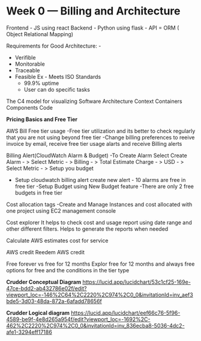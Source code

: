 # Week 0 — Billing and Architecture

Frontend - JS using react
Backend - Python using flask
        - API = ORM ( Object Relational Mapping)

Requirements for Good Architecture: - 
- Verifible 
- Monitorable
- Traceable
- Feasible
Ex - Meets ISO Standards
   - 99.9% uptime
   - User can do specific tasks
   

The C4 model for visualizing Software Architecture
Context 
Containers
Components
Code


**Pricing Basics and Free Tier**

AWS Bill Free tier usage
-Free tier utilization and its better to check regularly that you are not using beyond free tier
-Change billing preferences to reeive invoice by email, receive free tier usage alarts
 and receive Billing alerts

Billing Alert(CloudWatch Alarm & Budget)
-To Create Alarm Select
	Create Alarm - > Select Metric - > Billing - > Total Estimate Charge - > USD - > Select Metric - > Setup you budget
- Setup cloudwatch billing alert
create new alert - 10 alarms are free in free tier
-Setup Budget using New Budget feature
-There are only 2 free budgets in free tier

Cost allocation tags
-Create and Manage Instances and cost allocated with one project using EC2 management console


Cost explorer
It helps to check cost and usage report using date range and other different filters.
Helps to generate the reports when needed

Calculate AWS estimates cost for service 

AWS credit
Reedem AWS credit

Free forever vs free for 12 months
Explor free for 12 months and always free options for free and the conditions in the tier type





	


**Crudder Conceptual Diagram**
https://lucid.app/lucidchart/53c1cf25-169e-47ce-bdd2-ab432786e02f/edit?viewport_loc=-146%2C64%2C2220%2C974%2C0_0&invitationId=inv_aef3bde5-3d03-48da-872a-6afadd78656f

**Crudder Logical diagram**
https://lucid.app/lucidchart/eef66c76-5f96-4589-be9f-4e8d265a954f/edit?viewport_loc=-1692%2C-462%2C2220%2C974%2C0_0&invitationId=inv_836ecba8-5036-4dc2-afe1-3294eff17186
